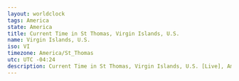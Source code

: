 ```yaml
---
layout: worldclock
tags: America
state: America
title: Current Time in St Thomas, Virgin Islands, U.S.
name: Virgin Islands, U.S.
iso: VI
timezone: America/St_Thomas
utc: UTC -04:24
description: Current Time in St Thomas, Virgin Islands, U.S. [Live], America. Live update now time in St Thomas, timezone America/St_Thomas, UTC -04:24, Country ISO code & Current Local Time.
---
```


